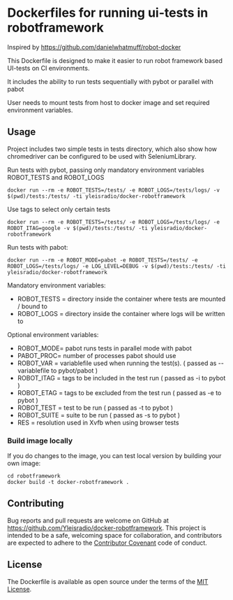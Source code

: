 # Dockerfiles for running ui-tests in robotframework

Inspired by https://github.com/danielwhatmuff/robot-docker

This Dockerfile is designed to make it easier to run robot framework based UI-tests on CI environments.

It includes the ability to run tests sequentially with pybot or parallel with pabot

User needs to mount tests from host to docker image and set required environment variables.

## Usage

Project includes two simple tests in tests directory, which also show how chromedriver can be configured to be used with SeleniumLibrary.

Run tests with pybot, passing only mandatory environment variables ROBOT_TESTS and ROBOT_LOGS

``
docker run --rm -e ROBOT_TESTS=/tests/ -e ROBOT_LOGS=/tests/logs/ -v $(pwd)/tests:/tests/ -ti yleisradio/docker-robotframework
``

Use tags to select only certain tests

``
docker run --rm -e ROBOT_TESTS=/tests/ -e ROBOT_LOGS=/tests/logs/ -e ROBOT_ITAG=google -v $(pwd)/tests:/tests/ -ti yleisradio/docker-robotframework
``

Run tests with pabot:

``
docker run --rm -e ROBOT_MODE=pabot -e ROBOT_TESTS=/tests/ -e ROBOT_LOGS=/tests/logs/ -e LOG_LEVEL=DEBUG -v $(pwd)/tests:/tests/ -ti yleisradio/docker-robotframework
``

Mandatory environment variables:

- ROBOT_TESTS = directory inside the container where tests are mounted / bound to
- ROBOT_LOGS = directory inside the container where logs will be written to

Optional environment variables:

- ROBOT_MODE= pabot runs tests in parallel mode with pabot
- PABOT_PROC= number of processes pabot should use
- ROBOT_VAR = variablefile used when running the test(s). ( passed as --variablefile to pybot/pabot )
- ROBOT_ITAG = tags to be included in the test run ( passed as -i to pybot )
- ROBOT_ETAG = tags to be excluded from the test run ( passed as -e to pybot )
- ROBOT_TEST = test to be run ( passed as -t to pybot )
- ROBOT_SUITE = suite to be run ( passed as -s to pybot )
- RES = resolution used in Xvfb when using browser tests

### Build image locally 

If you do changes to the image, you can test local version by building your own image:

```
cd robotframework
docker build -t docker-robotframework .
```

## Contributing

Bug reports and pull requests are welcome on GitHub at https://github.com/Yleisradio/docker-robotframework. This project is intended to be a safe, welcoming space for collaboration, and contributors are expected to adhere to the [Contributor Covenant](http://contributor-covenant.org) code of conduct.

## License

The Dockerfile is available as open source under the terms of the [MIT License](http://opensource.org/licenses/MIT).
